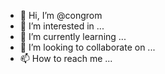 - 👋 Hi, I’m @congrom
- 👀 I’m interested in ...
- 🌱 I’m currently learning ...
- 💞️ I’m looking to collaborate on ...
- 📫 How to reach me ...

<!---
congrom/congrom is a ✨ special ✨ repository because its `README.md` (this file) appears on your GitHub profile.
You can click the Preview link to take a look at your changes.
--->
